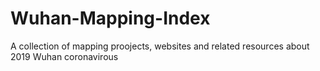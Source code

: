 # Wuhan-Mapping-Index
A collection of mapping  proojects, websites and related resources about 2019 Wuhan coronavirous 
